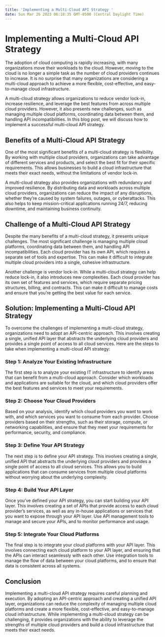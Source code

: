 ```yaml
---
title: 'Implementing a Multi-Cloud API Strategy '
date: Sun Mar 26 2023 06:18:35 GMT-0500 (Central Daylight Time)
---
```


# Implementing a Multi-Cloud API Strategy

The adoption of cloud computing is rapidly increasing, with many organizations move their workloads to the cloud. However, moving to the cloud is no longer a simple task as the number of cloud providers continues to increase. It is no surprise that many organizations are considering a multi-cloud approach to achieve a more flexible, cost-effective, and easy-to-manage cloud infrastructure. 

A multi-cloud strategy allows organizations to reduce vendor lock-in, increase resilience, and leverage the best features from across multiple cloud providers. However, it also presents new challenges, such as managing multiple cloud platforms, coordinating data between them, and handling API incompatibilities. In this blog post, we will discuss how to implement a successful multi-cloud API strategy.

## Benefits of a Multi-Cloud API Strategy

One of the most significant benefits of a multi-cloud strategy is flexibility. By working with multiple cloud providers, organizations can take advantage of different services and products, and select the best fit for their specific requirements. This allows businesses to build a cloud infrastructure that meets their exact needs, without the limitations of vendor lock-in.

A multi-cloud strategy also provides organizations with redundancy and improved resilience. By distributing data and workloads across multiple cloud providers, organizations can reduce the impact of any disruptions, whether they’re caused by system failures, outages, or cyberattacks. This also helps to keep mission-critical applications running 24/7, reducing downtime, and maintaining business continuity.

## Challenge of a Multi-Cloud API Strategy

Despite the many benefits of a multi-cloud strategy, it presents unique challenges. The most significant challenge is managing multiple cloud platforms, coordinating data between them, and handling API incompatibilities. Each cloud provider has its own API, which requires a separate set of tools and expertise. This can make it difficult to integrate multiple cloud providers into a single, cohesive infrastructure.

Another challenge is vendor lock-in. While a multi-cloud strategy can help reduce lock-in, it also introduces new complexities. Each cloud provider has its own set of features and services, which require separate pricing structures, billing, and contracts. This can make it difficult to manage costs and ensure that you’re getting the best value for each service.

## Solution: Implementing a Multi-Cloud API Strategy

To overcome the challenges of implementing a multi-cloud strategy, organizations need to adopt an API-centric approach. This involves creating a single, unified API layer that abstracts the underlying cloud providers and provides a single point of access to all cloud services. Here are the steps to take when implementing a multi-cloud API strategy:

### Step 1: Analyze Your Existing Infrastructure

The first step is to analyze your existing IT infrastructure to identify areas that can benefit from a multi-cloud approach. Consider which workloads and applications are suitable for the cloud, and which cloud providers offer the best features and services to meet your requirements.

### Step 2: Choose Your Cloud Providers

Based on your analysis, identify which cloud providers you want to work with, and which services you want to consume from each provider. Choose providers based on their strengths, such as their storage, compute, or networking capabilities, and ensure that they meet your requirements for performance, security, and compliance.

### Step 3: Define Your API Strategy

The next step is to define your API strategy. This involves creating a single, unified API that abstracts the underlying cloud providers and provides a single point of access to all cloud services. This allows you to build applications that can consume services from multiple cloud platforms without worrying about the underlying complexity.

### Step 4: Build Your API Layer

Once you’ve defined your API strategy, you can start building your API layer. This involves creating a set of APIs that provide access to each cloud provider’s services, as well as any in-house applications or services that you want to expose through your API layer. Use API management tools to manage and secure your APIs, and to monitor performance and usage.

### Step 5: Integrate Your Cloud Platforms

The final step is to integrate your cloud platforms with your API layer. This involves connecting each cloud platform to your API layer, and ensuring that the APIs can interact seamlessly with each other. Use integration tools to manage the flow of data between your cloud platforms, and to ensure that data is consistent across all systems.

## Conclusion

Implementing a multi-cloud API strategy requires careful planning and execution. By adopting an API-centric approach and creating a unified API layer, organizations can reduce the complexity of managing multiple cloud platforms and create a more flexible, cost-effective, and easy-to-manage cloud infrastructure. While implementing a multi-cloud strategy can be challenging, it provides organizations with the ability to leverage the strengths of multiple cloud providers and build a cloud infrastructure that meets their exact needs.
